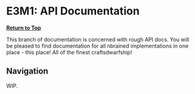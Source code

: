 # E3M1: API Documentation

**[Return to Top](../index.md)**

This branch of documentation is concerned with rough API docs.
You will be pleased to find documentation for all nbrained
implementations in one place - this place! All of the finest
craftsdwarfship!

## Navigation

WIP.
